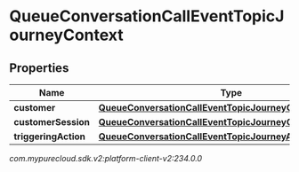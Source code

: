 # QueueConversationCallEventTopicJourneyContext


## Properties

| Name | Type | Description | Notes |
| ------------ | ------------- | ------------- | ------------- |
| **customer** | [**QueueConversationCallEventTopicJourneyCustomer**](QueueConversationCallEventTopicJourneyCustomer) |  |  [optional] |
| **customerSession** | [**QueueConversationCallEventTopicJourneyCustomerSession**](QueueConversationCallEventTopicJourneyCustomerSession) |  |  [optional] |
| **triggeringAction** | [**QueueConversationCallEventTopicJourneyAction**](QueueConversationCallEventTopicJourneyAction) |  |  [optional] |




_com.mypurecloud.sdk.v2:platform-client-v2:234.0.0_
